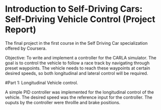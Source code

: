 # Introduction to Self-Driving Cars: Self-Driving Vehicle Control (Project Report)
The final project in the first  course in the Self Driving Car specialization offered by Coursera.


Objective: To write and implement a controller for the CARLA simulator. The goal is to control the vehicle to follow a race track by navigating through preset waypoints. The vehicle needs to reach these waypoints at certain desired speeds, so both longitudinal and lateral control will be required.

#Part 1: Longitudinal Vehicle control.

A simple PID controller was implemented for the longitudinal control of the vehicle. 
The desired speed was the reference input for the controller. The ouputs by the controller were throllle and brake positions.


